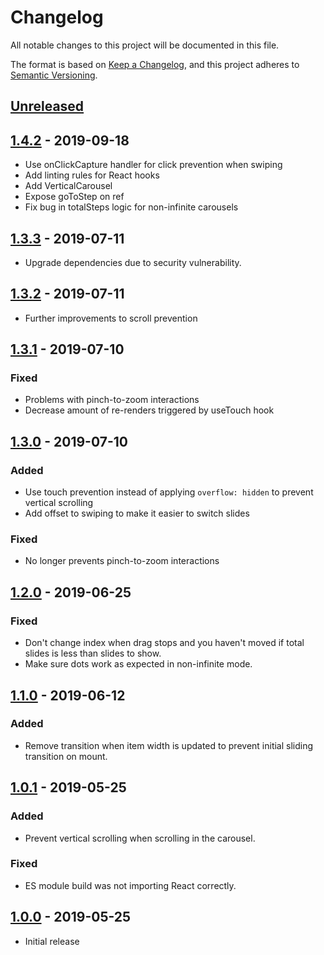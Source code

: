 # Changelog

All notable changes to this project will be documented in this file.

The format is based on [Keep a Changelog](https://keepachangelog.com/en/1.0.0/),
and this project adheres to [Semantic Versioning](https://semver.org/spec/v2.0.0.html).

## [Unreleased]

## [1.4.2] - 2019-09-18

- Use onClickCapture handler for click prevention when swiping
- Add linting rules for React hooks
- Add VerticalCarousel
- Expose goToStep on ref
- Fix bug in totalSteps logic for non-infinite carousels

## [1.3.3] - 2019-07-11

- Upgrade dependencies due to security vulnerability.

## [1.3.2] - 2019-07-11

- Further improvements to scroll prevention

## [1.3.1] - 2019-07-10

### Fixed

- Problems with pinch-to-zoom interactions
- Decrease amount of re-renders triggered by useTouch hook

## [1.3.0] - 2019-07-10

### Added

- Use touch prevention instead of applying `overflow: hidden` to prevent vertical scrolling
- Add offset to swiping to make it easier to switch slides

### Fixed

- No longer prevents pinch-to-zoom interactions

## [1.2.0] - 2019-06-25

### Fixed

- Don't change index when drag stops and you haven't moved if total slides is less than slides to show.
- Make sure dots work as expected in non-infinite mode.

## [1.1.0] - 2019-06-12

### Added

- Remove transition when item width is updated to prevent initial sliding transition on mount.

## [1.0.1] - 2019-05-25

### Added

- Prevent vertical scrolling when scrolling in the carousel.

### Fixed

- ES module build was not importing React correctly.

## [1.0.0] - 2019-05-25

- Initial release

[unreleased]: https://github.com/hyperlab/my-react-carousel/compare/v1.4.2...master
[1.4.2]: https://github.com/hyperlab/my-react-carousel/compare/v1.3.3...v1.4.2
[1.3.3]: https://github.com/hyperlab/my-react-carousel/compare/v1.3.2...v1.3.3
[1.3.2]: https://github.com/hyperlab/my-react-carousel/compare/v1.3.1...v1.3.2
[1.3.1]: https://github.com/hyperlab/my-react-carousel/compare/v1.3.0...v1.3.1
[1.3.0]: https://github.com/hyperlab/my-react-carousel/compare/v1.2.0...v1.3.0
[1.2.0]: https://github.com/hyperlab/my-react-carousel/compare/v1.1.0...v1.2.0
[1.1.0]: https://github.com/hyperlab/my-react-carousel/compare/v1.0.1...v1.1.0
[1.0.1]: https://github.com/hyperlab/my-react-carousel/compare/v1.0.0...v1.0.1
[1.0.0]: https://github.com/hyperlab/my-react-carousel/commits/v1.0.0
